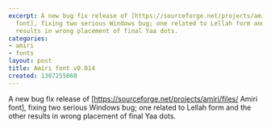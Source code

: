 ```yaml
---
excerpt: A new bug fix release of [https://sourceforge.net/projects/amiri/files/ Amiri
  font], fixing two serious Windows bug; one related to Lellah form and the other
  results in wrong placement of final Yaa dots.
categories:
- amiri
- fonts
layout: post
title: Amiri font v0.014
created: 1307255060
---
```

A new bug fix release of [https://sourceforge.net/projects/amiri/files/ Amiri font], fixing two serious Windows bug; one related to Lellah form and the other results in wrong placement of final Yaa dots.
